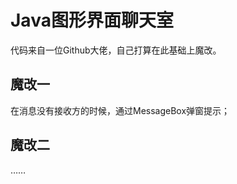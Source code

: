 # Java图形界面聊天室  
代码来自一位Github大佬，自己打算在此基础上魔改。  

## 魔改一  
在消息没有接收方的时候，通过MessageBox弹窗提示；  
## 魔改二  
……
